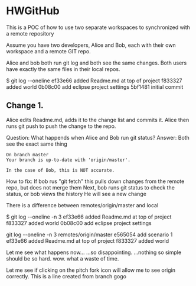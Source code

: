 # HWGitHub
This is a POC of how to use two separate workspaces to synchronized
with a remote repository

Assume you have two developers, Alice and Bob, each with their own workspace and a remote GIT repo.

Alice and bob both run git log and both see the same changes. Both users have exactly the same files in their 
local repos.

$ git log --oneline
ef33e66 added Readme.md at top of project
f833327 added world
0b08c00 add eclipse project settings
5bf1481 initial commit

## Change 1. 
Alice edits Readme.md, adds it to the change list and commits it. Alice then runs git push to push the change to the repo.

Question: What happends when Alice and Bob run git status?
Answer: Both see the exact same thing 

	On branch master
	Your branch is up-to-date with 'origin/master'.

 	In the case of Bob, this is NOT accurate.

How to fix:
	If bob rus "git fetch" this pulls down changes from the remote repo, but does not merge them
	Next, bob runs git status to check the status, or bob views the history
	He will see a new change

There is a difference between remotes/origin/master and local

$ git log --oneline -n 3
ef33e66 added Readme.md at top of project
f833327 added world
0b08c00 add eclipse project settings

git log --oneline -n 3 remotes/origin/master
e565054 add scenario 1
ef33e66 added Readme.md at top of project
f833327 added world


Let me see what happens now...
...so disappointing.
...nothing so simple should be so hard.
wow. what a waste of time.

Let me see if clicking on the pitch fork icon will allow me to see origin correctly.
This is a line created from branch gogo
